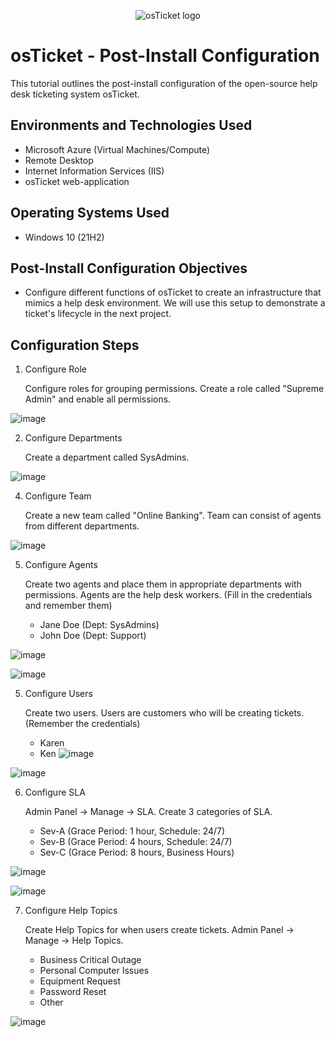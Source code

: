 <p align="center">
<img src="https://i.imgur.com/Clzj7Xs.png" alt="osTicket logo"/>
</p>

<h1>osTicket - Post-Install Configuration</h1>
This tutorial outlines the post-install configuration of the open-source help desk ticketing system osTicket.<br />

<h2>Environments and Technologies Used</h2>

- Microsoft Azure (Virtual Machines/Compute)
- Remote Desktop
- Internet Information Services (IIS)
- osTicket web-application

<h2>Operating Systems Used </h2>

- Windows 10</b> (21H2)

<h2>Post-Install Configuration Objectives</h2>

- Configure different functions of osTicket to create an infrastructure that mimics a help desk environment. We will use this setup to demonstrate a ticket's lifecycle in the next project. 

<h2>Configuration Steps</h2>

  1. Configure Role
     
     Configure roles for grouping permissions. Create a role called "Supreme Admin" and enable all permissions. 

  ![image](https://github.com/user-attachments/assets/5664a755-18dd-4304-9413-a03dc8434907)

  2. Configure Departments

     Create a department called SysAdmins.

  ![image](https://github.com/user-attachments/assets/f87b10f4-6f60-4a17-a389-356474dba46c)
 
  4. Configure Team

     Create a new team called "Online Banking". Team can consist of agents from different departments.

  ![image](https://github.com/user-attachments/assets/daee03ea-6d3d-4181-ae16-2cfacfa3f27e)

  5. Configure Agents

     Create two agents and place them in appropriate departments with permissions. Agents are the help desk workers. (Fill in the credentials and remember them) 
     - Jane Doe (Dept: SysAdmins)
     - John Doe (Dept: Support)
       
  ![image](https://github.com/user-attachments/assets/9cfe82d6-4a68-42c9-89da-79334f2a9b32)

  ![image](https://github.com/user-attachments/assets/7c93b70e-69e4-46c7-9e8e-6525c3a5ccb9)

  5. Configure Users

     Create two users. Users are customers who will be creating tickets. (Remember the credentials)
       - Karen
       - Ken
  ![image](https://github.com/user-attachments/assets/0748fe38-c4a1-4595-ade6-a89eb2ea0fe6)

  ![image](https://github.com/user-attachments/assets/3953a161-40ad-4b08-8fa1-057f9b89b65a)

  6. Configure SLA

     Admin Panel -> Manage -> SLA. Create 3 categories of SLA.
       - Sev-A (Grace Period: 1 hour, Schedule: 24/7)
       - Sev-B (Grace Period: 4 hours, Schedule: 24/7)
       - Sev-C (Grace Period: 8 hours, Business Hours)
  
  ![image](https://github.com/user-attachments/assets/6b29814c-fd83-4855-adc5-0563b792682e)

  ![image](https://github.com/user-attachments/assets/b1aa15fa-48f2-4841-84ea-56c2315027dc)

  7. Configure Help Topics

     Create Help Topics for when users create tickets. Admin Panel -> Manage -> Help Topics.
       - Business Critical Outage
       - Personal Computer Issues
       - Equipment Request
       - Password Reset
       - Other
         
  ![image](https://github.com/user-attachments/assets/8b9992b5-2b5d-4651-9c02-8af65d17b875)

</p>



